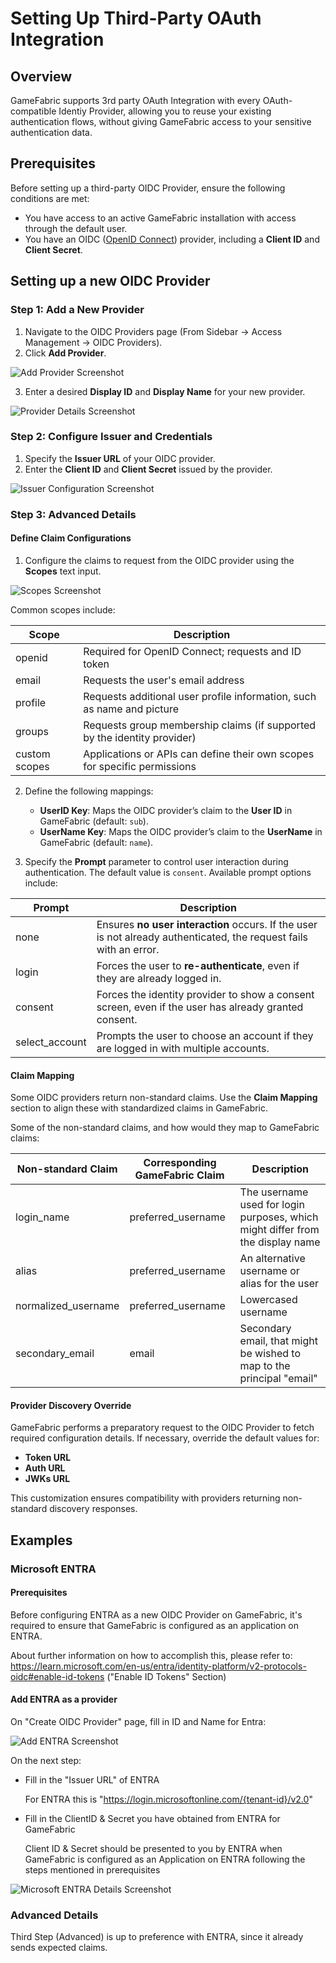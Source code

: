 # Setting Up Third-Party OAuth Integration

## Overview

GameFabric supports 3rd party OAuth Integration with every OAuth-compatible Identiy Provider, allowing you to reuse your existing authentication flows, without giving GameFabric access to your sensitive authentication data.

## Prerequisites

Before setting up a third-party OIDC Provider, ensure the following conditions are met:

- You have access to an active GameFabric installation with access through the default user.
- You have an OIDC ([OpenID Connect](https://openid.net/developers/how-connect-works/)) provider, including a **Client ID** and **Client Secret**.

## Setting up a new OIDC Provider

### Step 1: Add a New Provider

1. Navigate to the OIDC Providers page (From Sidebar -> Access Management -> OIDC Providers).
2. Click **Add Provider**.

![Add Provider Screenshot](create-oidc-provider-main-screenshot.png)

3. Enter a desired **Display ID** and **Display Name** for your new provider.

![Provider Details Screenshot](create-oidc-provider-firststep-screenshot.png)

### Step 2: Configure Issuer and Credentials

1. Specify the **Issuer URL** of your OIDC provider.
2. Enter the **Client ID** and **Client Secret** issued by the provider.

![Issuer Configuration Screenshot](create-oidc-provider-secondstep-screenshot.png)

### Step 3: Advanced Details

#### Define Claim Configurations

1. Configure the claims to request from the OIDC provider using the **Scopes** text input.

![Scopes Screenshot](create-oidc-provider-thirdstep-screenshot.png)

 Common scopes include:

| Scope         | Description                                                               |
|---------------|---------------------------------------------------------------------------|
| openid        | Required for OpenID Connect; requests and ID token                        |
| email         | Requests the user's email address                                         |
| profile       | Requests additional user profile information, such as name and picture    |
| groups        | Requests group membership claims (if supported by the identity provider)  |
| custom scopes | Applications or APIs can define their own scopes for specific permissions |


2. Define the following mappings:
   - **UserID Key**: Maps the OIDC provider’s claim to the **User ID** in GameFabric (default: `sub`).
   - **UserName Key**: Maps the OIDC provider’s claim to the **UserName** in GameFabric (default: `name`).

3. Specify the **Prompt** parameter to control user interaction during authentication. The default value is `consent`. Available prompt options include:

| Prompt         | Description                                                                                                        |
|----------------|--------------------------------------------------------------------------------------------------------------------|
| none           | Ensures **no user interaction** occurs. If the user is not already authenticated, the request fails with an error. |
| login          | Forces the user to **re-authenticate**, even if they are already logged in.                                        |
| consent        | Forces the identity provider to show a consent screen, even if the user has already granted consent.               |
| select_account | Prompts the user to choose an account if they are logged in with multiple accounts.                                |


#### Claim Mapping

Some OIDC providers return non-standard claims. Use the **Claim Mapping** section to align these with standardized claims in GameFabric.

Some of the non-standard claims, and how would they map to GameFabric claims:

| Non-standard Claim  | Corresponding GameFabric Claim | Description                                                                    |
|---------------------|--------------------------------|--------------------------------------------------------------------------------|
| login_name          | preferred_username             | The username used for login purposes, which might differ from the display name |
| alias               | preferred_username             | An alternative username or alias for the user                                  |
| normalized_username | preferred_username             | Lowercased username                                                            |
| secondary_email     | email                          | Secondary email, that might be wished to map to the principal "email"          |


#### Provider Discovery Override

GameFabric performs a preparatory request to the OIDC Provider to fetch required configuration details. If necessary, override the default values for:

- **Token URL**
- **Auth URL**
- **JWKs URL**

This customization ensures compatibility with providers returning non-standard discovery responses.

## Examples

### Microsoft ENTRA

#### Prerequisites

Before configuring ENTRA as a new OIDC Provider on GameFabric, it's required to ensure that GameFabric is configured as an application on ENTRA.

About further information on how to accomplish this, please refer to: https://learn.microsoft.com/en-us/entra/identity-platform/v2-protocols-oidc#enable-id-tokens ("Enable ID Tokens" Section)

#### Add ENTRA as a provider

On "Create OIDC Provider" page, fill in ID and Name for Entra:

![Add ENTRA Screenshot](microsoft-entra-main-screenshot.png)

On the next step:

- Fill in the "Issuer URL" of ENTRA

  For ENTRA this is "https://login.microsoftonline.com/{tenant-id}/v2.0" 

- Fill in the ClientID & Secret you have obtained from ENTRA for GameFabric

  Client ID & Secret should be presented to you by ENTRA when GameFabric is configured as an Application on ENTRA following the steps mentioned in prerequisites

![Microsoft ENTRA Details Screenshot](microsoft-entra-secondstep-screenshot.png)

### Advanced Details

Third Step (Advanced) is up to preference with ENTRA, since it already sends expected claims.

